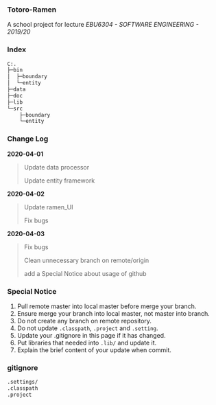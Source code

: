 ### Totoro-Ramen

A school project for lecture *EBU6304 - SOFTWARE ENGINEERING - 2019/20*

### Index

```bash
C:.
├─bin
│  ├─boundary
│  └─entity
├─data
├─doc
├─lib
└─src
    ├─boundary
    └─entity
```

### Change Log

**2020-04-01**

> Update data processor
>
> Update entity framework

**2020-04-02**

> Update ramen_UI
>
> Fix bugs

**2020-04-03**

> Fix bugs
> 
> Clean unnecessary branch on remote/origin
> 
> add a Special Notice about usage of github 



### Special Notice

1. Pull remote master into local master before merge your branch.
2. Ensure merge your branch into local master, not master into branch.
3. Do not create any branch on remote repository.
4. Do not update ``.classpath``, ``.project`` and ``.setting``.
5. Update your .gitignore in this page if it has changed. 
6. Put libraries that needed into ``.lib/``  and update it.
7. Explain the brief content of your update when commit.



### gitignore

```bash
.settings/
.classpath
.project
```

